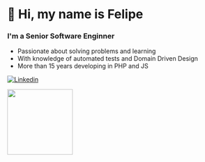 # 👋 Hi, my name is Felipe 

### I'm a Senior Software Enginner

- Passionate about solving problems and learning
- With knowledge of automated tests and Domain Driven Design
- More than 15 years developing in PHP and JS

[![Linkedin](https://img.shields.io/badge/-Connect-blue?style=flat-square&logo=Linkedin&logoColor=white&link=https://www.linkedin.com/in/felipe-torretto/)](https://www.linkedin.com/in/felipetorretto/)

<img src="https://media.giphy.com/media/l4FGI8GoTL7N4DsyI/giphy.gif" width="150" height="150" />
